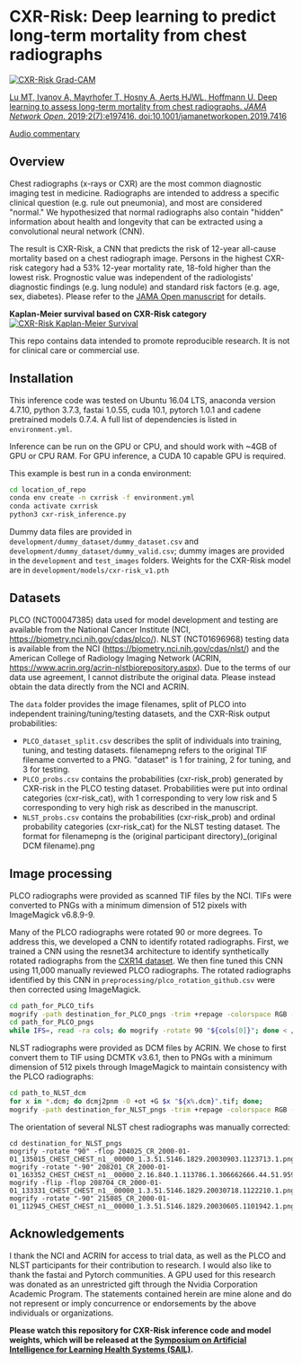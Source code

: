 # CXR-Risk: Deep learning to predict long-term mortality from chest radiographs

[![CXR-Risk Grad-CAM](/images/fig_small3.png)](https://jamanetwork.com/journals/jamanetworkopen/fullarticle/2738349)

[Lu MT, Ivanov A, Mayrhofer T, Hosny A, Aerts HJWL, Hoffmann U. Deep learning to assess long-term mortality from chest radiographs. *JAMA Network Open*. 2019;2(7):e197416. doi:10.1001/jamanetworkopen.2019.7416](https://jamanetwork.com/journals/jamanetworkopen/fullarticle/2738349)

[Audio commentary](https://edhub.ama-assn.org/jn-learning/audio-player/17718397)


## Overview
Chest radiographs (x-rays or CXR) are the most common diagnostic imaging test in medicine. Radiographs are intended to address a specific clinical question (e.g. rule out pneumonia), and most are considered "normal." We hypothesized that normal radiographs also contain "hidden" information about health and longevity that can be extracted using a convolutional neural network (CNN). 

The result is CXR-Risk, a CNN that predicts the risk of 12-year all-cause mortality based on a chest radiograph image. Persons in the highest CXR-risk category had a 53% 12-year mortality rate, 18-fold higher than the lowest risk. Prognostic value was independent of the radiologists' diagnostic findings (e.g. lung nodule) and standard risk factors (e.g. age, sex, diabetes). Please refer to the [JAMA Open manuscript](https://jamanetwork.com/journals/jamanetworkopen/fullarticle/2738349) for details.


**Kaplan-Meier survival based on CXR-Risk category**
[![CXR-Risk Kaplan-Meier Survival](/images/fig2.png)](https://jamanetwork.com/journals/jamanetworkopen/fullarticle/2738349)

This repo contains data intended to promote reproducible research. It is not for clinical care or commercial use. 

## Installation
This inference code was tested on Ubuntu 16.04 LTS, anaconda version 4.7.10, python 3.7.3, fastai 1.0.55, cuda 10.1, pytorch 1.0.1 and cadene pretrained models 0.7.4. A full list of dependencies is listed in `environment.yml`. 

Inference can be run on the GPU or CPU, and should work with ~4GB of GPU or CPU RAM. For GPU inference, a CUDA 10 capable GPU is required.

This example is best run in a conda environment:

```bash
cd location_of_repo
conda env create -n cxrrisk -f environment.yml
conda activate cxrrisk
python3 cxr-risk_inference.py
```

Dummy data files are provided in `development/dummy_dataset/dummy_dataset.csv` and `development/dummy_dataset/dummy_valid.csv`; dummy images are provided in the `development` and `test_images` folders. Weights for the CXR-Risk model are in `development/models/cxr-risk_v1.pth` 

## Datasets
PLCO (NCT00047385) data used for model development and testing are available from the National Cancer Institute (NCI, https://biometry.nci.nih.gov/cdas/plco/). NLST (NCT01696968) testing data is available from the NCI (https://biometry.nci.nih.gov/cdas/nlst/) and the American College of Radiology Imaging Network (ACRIN, https://www.acrin.org/acrin-nlstbiorepository.aspx). Due to the terms of our data use agreement, I cannot distribute the original data. Please instead obtain the data directly from the NCI and ACRIN.

The `data` folder provides the image filenames, split of PLCO into independent training/tuning/testing datasets, and the CXR-Risk output probabilities:
* `PLCO_dataset_split.csv` describes the split of individuals into training, tuning, and testing datasets. filenamepng refers to the original TIF filename converted to a PNG. "dataset" is 1 for training, 2 for tuning, and 3 for testing. 
* `PLCO_probs.csv` contains the probabilities (cxr-risk_prob) generated by CXR-risk in the PLCO testing dataset. Probabilities were put into ordinal categories (cxr-risk_cat), with 1 corresponding to very low risk and 5 corresponding to very high risk as described in the manuscript.
* `NLST_probs.csv` contains the probabilities (cxr-risk_prob) and ordinal probability categories (cxr-risk_cat) for the NLST testing dataset. The format for filenamepng is the (original participant directory)_(original DCM filename).png


## Image processing
PLCO radiographs were provided as scanned TIF files by the NCI. TIFs were converted to PNGs with a minimum dimension of 512 pixels with ImageMagick v6.8.9-9. 

Many of the PLCO radiographs were rotated 90 or more degrees. To address this, we developed a CNN to identify rotated radiographs. First, we trained a CNN using the resnet34 architecture to identify synthetically rotated radiographs from the [CXR14 dataset](http://openaccess.thecvf.com/content_cvpr_2017/papers/Wang_ChestX-ray8_Hospital-Scale_Chest_CVPR_2017_paper.pdf). We then fine tuned this CNN using 11,000 manually reviewed PLCO radiographs. The rotated radiographs identified by this CNN in `preprocessing/plco_rotation_github.csv` were then corrected using ImageMagick. 

```bash
cd path_for_PLCO_tifs
mogrify -path destination_for_PLCO_pngs -trim +repage -colorspace RGB -auto-level -depth 8 -resize 512x512^ -format png "*.tif"
cd path_for_PLCO_pngs
while IFS=, read -ra cols; do mogrify -rotate 90 "${cols[0]}"; done < /path_to_repo/preprocessing/plco_rotation_github.csv
```

NLST radiographs were provided as DCM files by ACRIN. We chose to first convert them to TIF using DCMTK v3.6.1, then to PNGs with a minimum dimension of 512 pixels through ImageMagick to maintain consistency with the PLCO radiographs:

```bash
cd path_to_NLST_dcm
for x in *.dcm; do dcmj2pnm -O +ot +G $x "${x%.dcm}".tif; done;
mogrify -path destination_for_NLST_pngs -trim +repage -colorspace RGB -auto-level -depth 8 -resize 512x512^ -format png "*.tif"
```


The orientation of several NLST chest radiographs was manually corrected:

```
cd destination_for_NLST_pngs
mogrify -rotate "90" -flop 204025_CR_2000-01-01_135015_CHEST_CHEST_n1__00000_1.3.51.5146.1829.20030903.1123713.1.png
mogrify -rotate "-90" 208201_CR_2000-01-01_163352_CHEST_CHEST_n1__00000_2.16.840.1.113786.1.306662666.44.51.9597.png
mogrify -flip -flop 208704_CR_2000-01-01_133331_CHEST_CHEST_n1__00000_1.3.51.5146.1829.20030718.1122210.1.png
mogrify -rotate "-90" 215085_CR_2000-01-01_112945_CHEST_CHEST_n1__00000_1.3.51.5146.1829.20030605.1101942.1.png
```


## Acknowledgements
I thank the NCI and ACRIN for access to trial data, as well as the PLCO and NLST participants for their contribution to research. I would also like to thank the fastai and Pytorch communities. A GPU used for this research was donated as an unrestricted gift through the Nvidia Corporation Academic Program. The statements contained herein are mine alone and do not represent or imply concurrence or endorsements by the above individuals or organizations.



<b>Please watch this repository for CXR-Risk inference code and model weights, which will be released at the [Symposium on Artificial Intelligence for Learning Health Systems (SAIL)](https://sail.health).</b>
